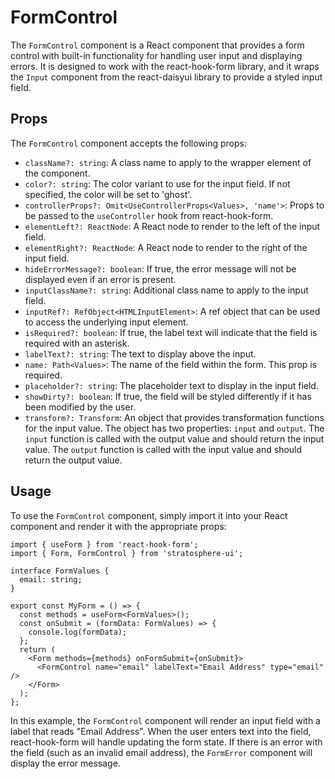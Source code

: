 # FormControl

The `FormControl` component is a React component that provides a form control with built-in functionality for handling user input and displaying errors. It is designed to work with the react-hook-form library, and it wraps the `Input` component from the react-daisyui library to provide a styled input field.

## Props

The `FormControl` component accepts the following props:

- `className?: string`:
  A class name to apply to the wrapper element of the component.
- `color?: string`:
  The color variant to use for the input field. If not specified, the color will be set to 'ghost'.
- `controllerProps?: Omit<UseControllerProps<Values>, 'name'>`:
  Props to be passed to the `useController` hook from react-hook-form.
- `elementLeft?: ReactNode`:
  A React node to render to the left of the input field.
- `elementRight?: ReactNode`:
  A React node to render to the right of the input field.
- `hideErrorMessage?: boolean`:
  If true, the error message will not be displayed even if an error is present.
- `inputClassName?: string`:
  Additional class name to apply to the input field.
- `inputRef?: RefObject<HTMLInputElement>`:
  A ref object that can be used to access the underlying input element.
- `isRequired?: boolean`:
  If true, the label text will indicate that the field is required with an asterisk.
- `labelText?: string`:
  The text to display above the input.
- `name: Path<Values>`:
  The name of the field within the form. This prop is required.
- `placeholder?: string`:
  The placeholder text to display in the input field.
- `showDirty?: boolean`:
  If true, the field will be styled differently if it has been modified by the user.
- `transform?: Transform`:
  An object that provides transformation functions for the input value. The object has two properties: `input` and `output`. The `input` function is called with the output value and should return the input value. The `output` function is called with the input value and should return the output value.

## Usage

To use the `FormControl` component, simply import it into your React component and render it with the appropriate props:

```tsx
import { useForm } from 'react-hook-form';
import { Form, FormControl } from 'stratosphere-ui';

interface FormValues {
  email: string;
}

export const MyForm = () => {
  const methods = useForm<FormValues>();
  const onSubmit = (formData: FormValues) => {
    console.log(formData);
  };
  return (
    <Form methods={methods} onFormSubmit={onSubmit}>
      <FormControl name="email" labelText="Email Address" type="email" />
    </Form>
  );
};
```

In this example, the `FormControl` component will render an input field with a label that reads "Email Address". When the user enters text into the field, react-hook-form will handle updating the form state. If there is an error with the field (such as an invalid email address), the `FormError` component will display the error message.
